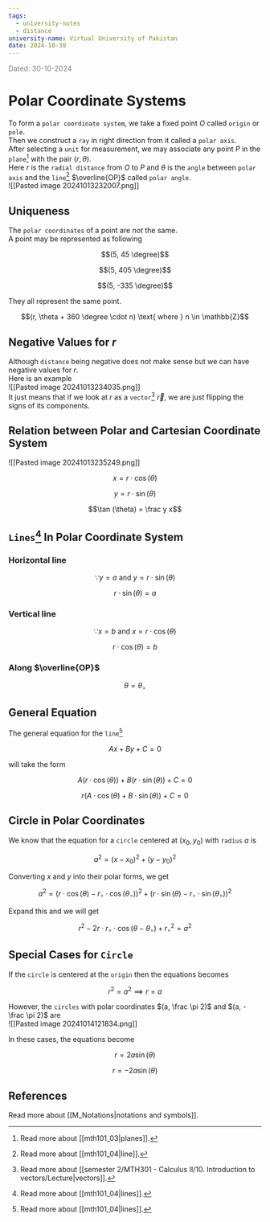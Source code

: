 ```yaml
---
tags:
  - university-notes
  - distance
university-name: Virtual University of Pakistan
date: 2024-10-30
---
```


<span style="color: gray;">Dated: 30-10-2024</span>

# Polar Coordinate Systems

To form a `polar coordinate system`, we take a fixed point $O$ called `origin` or `pole`.  
Then we construct a `ray` in right direction from it called a `polar axis`.  
After selecting a `unit` for measurement, we may associate any point $P$ in the `plane`[^1] with the pair $(r, \theta)$.  
Here $r$ is the `radial distance` from $O$ to $P$ and $\theta$ is the `angle` between `polar axis` and the `line`[^2] $\overline{OP}$ called `polar angle`.  
![[Pasted image 20241013232007.png]]

## Uniqueness

The `polar coordinates` of a point are _not_ the same.  
A point may be represented as following  

$$(5, 45 \degree)$$

$$(5, 405 \degree)$$

$$(5, -335 \degree)$$

They all represent the same point.  

$$(r, \theta + 360 \degree \cdot n) \text{ where } n \in \mathbb{Z}$$

## Negative Values for $r$

Although `distance` being negative does not make sense but we can have negative values for $r$.  
Here is an example  
![[Pasted image 20241013234035.png]]  
It just means that if we look at $r$ as a `vector`[^3] $\vec{r}$, we are just flipping the signs of its components.

## Relation between Polar and Cartesian Coordinate System

![[Pasted image 20241013235249.png]]  

$$x = r \cdot \cos(\theta)$$

$$y = r \cdot \sin(\theta)$$

$$\tan (\theta) = \frac y x$$

## `Lines`[^4] In Polar Coordinate System

### Horizontal line

$$\because y = a \text{ and } y = r \cdot \sin(\theta)$$

$$r \cdot \sin(\theta) = a$$

### Vertical line

$$\because x = b \text{ and } x = r \cdot \cos(\theta)$$

$$r \cdot \cos(\theta) = b$$

### Along $\overline{OP}$

$$\theta = \theta_{\circ}$$

## General Equation

The general equation for the `line`[^4]  

$$Ax + By + C = 0$$

will take the form  

$$A(r \cdot \cos(\theta)) + B(r \cdot \sin(\theta)) + C = 0$$

$$r \left(A \cdot \cos(\theta) + B \cdot \sin(\theta)\right) + C = 0$$

## Circle in Polar Coordinates

We know that the equation for a `circle` centered at $(x_0, y_0)$ with `radius` $a$ is

$$a^2 = (x - x_0)^2 + (y - y_0)^2$$

Converting $x$ and $y$ into their polar forms, we get  

$$a^2 = (r \cdot \cos(\theta) - r_{\circ} \cdot \cos(\theta_{\circ}))^2 + (r \cdot \sin(\theta) - r_{\circ} \cdot \sin(\theta_{\circ}))^2$$

Expand this and we will get  

$$r^2 - 2 r \cdot r_{\circ} \cdot \cos(\theta - \theta_{\circ}) + r_{\circ}^2 = a^2$$

## Special Cases for `Circle`

If the `circle` is centered at the `origin` then the equations becomes  

$$r^2 = a^2 \implies r = a$$

However, the `circles` with polar coordinates $(a, \frac \pi 2)$ and $(a, - \frac \pi 2)$ are  
![[Pasted image 20241014121834.png]]

In these cases, the equations become  

$$r = 2 a \sin(\theta)$$

$$r = -2 a \sin(\theta)$$

## References

Read more about [[M_Notations|notations and symbols]].

[^1]: Read more about [[mth101_03|planes]].
[^2]: Read more about [[mth101_04|line]].
[^3]: Read more about [[semester 2/MTH301 - Calculus II/10. Introduction to vectors/Lecture|vectors]].
[^4]: Read more about [[mth101_04|lines]].